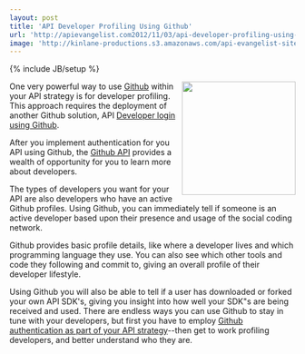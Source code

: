 ```yaml
---
layout: post
title: 'API Developer Profiling Using Github'
url: 'http://apievangelist.com2012/11/03/api-developer-profiling-using-github/'
image: 'http://kinlane-productions.s3.amazonaws.com/api-evangelist-site/blog/github-logo-basic.png'
---
```

{% include JB/setup %}
<p>
     <a title="Github" href="https://github.com/"><img src="https://s3.amazonaws.com/kinlane-productions/api-evangelist/github/github-logo.png"  width="200" align="right" /></a>
</p>
<p>
     One very powerful way to use <a title="Github" href="https://github.com/">Github</a> within your API strategy is for developer profiling. This approach requires the deployment of another Github solution, API <a title="Developer login using Github" href="/2012/10/29/api-developer-login-using-github/">Developer login using Github</a>.
</p>
<p>
     After you implement authentication for you API using Github, the <a href="https://www.singly.com/docs/github">Github API</a> provides a wealth of opportunity for you to learn more about developers.
</p>
<p>
     The types of developers you want for your API are also developers who have an active Github profiles. Using Github, you can immediately tell if someone is an active developer based upon their presence and usage of the social coding network.
</p>
<p>
     Github provides basic profile details, like where a developer lives and which programming language they use. You can also see which other tools and code they following and commit to, giving an overall profile of their developer lifestyle.
</p>
<p>
     Using Github you will also be able to tell if a user has downloaded or forked your own API SDK's, giving you insight into how well your SDK"s are being received and used. There are endless ways you can use Github to stay in tune with your developers, but first you have to employ <a title="Github authentication as part of your API strategy" href="http://apievangelist.com/2012/09/05/provide-api-developers-with-github-login-using-singly/">Github authentication as part of your API strategy</a>--then get to work profiling developers, and better understand who they are.
</p>
